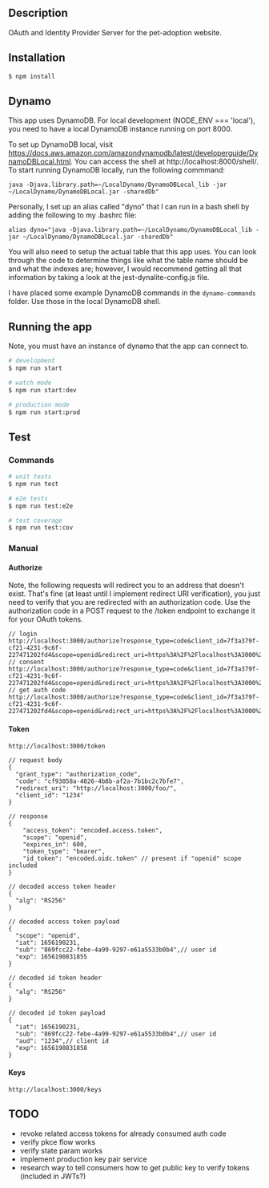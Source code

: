 ## Description

OAuth and Identity Provider Server for the pet-adoption website.

## Installation

```bash
$ npm install
```

## Dynamo

This app uses DynamoDB. For local development (NODE_ENV === 'local'), you need to have a local DynamoDB instance running on port 8000.

To set up DynamoDB local, visit https://docs.aws.amazon.com/amazondynamodb/latest/developerguide/DynamoDBLocal.html. You can access the shell at http://localhost:8000/shell/. To start running DynamoDB locally, run the following commmand:

```
java -Djava.library.path=~/LocalDynamo/DynamoDBLocal_lib -jar ~/LocalDynamo/DynamoDBLocal.jar -sharedDb"
```

Personally, I set up an alias called "dyno" that I can run in a bash shell by adding the following to my .bashrc file:

```
alias dyno="java -Djava.library.path=~/LocalDynamo/DynamoDBLocal_lib -jar ~/LocalDynamo/DynamoDBLocal.jar -sharedDb"
```

You will also need to setup the actual table that this app uses. You can look through the code to determine things like what the table name should be and what the indexes are; however, I would recommend getting all that information by taking a look at the jest-dynalite-config.js file.

I have placed some example DynamoDB commands in the `dynamo-commands` folder. Use those in the local DynamoDB shell.

## Running the app

Note, you must have an instance of dynamo that the app can connect to.

```bash
# development
$ npm run start

# watch mode
$ npm run start:dev

# production mode
$ npm run start:prod
```

## Test

### Commands
```bash
# unit tests
$ npm run test

# e2e tests
$ npm run test:e2e

# test coverage
$ npm run test:cov
```

### Manual

#### Authorize
Note, the following requests will redirect you to an address that doesn't exist. That's fine (at least until I implement redirect URI verification), you just need to verify that you are redirected with an authorization code. Use the authorization code in a POST request to the /token endpoint to exchange it for your OAuth tokens.

```
// login
http://localhost:3000/authorize?response_type=code&client_id=7f3a379f-cf21-4231-9c6f-227471202fd4&scope=openid&redirect_uri=https%3A%2F%2Flocalhost%3A3000%2Fcallback&prompt=login
// consent
http://localhost:3000/authorize?response_type=code&client_id=7f3a379f-cf21-4231-9c6f-227471202fd4&scope=openid&redirect_uri=https%3A%2F%2Flocalhost%3A3000%2Fcallback&prompt=consent
// get auth code
http://localhost:3000/authorize?response_type=code&client_id=7f3a379f-cf21-4231-9c6f-227471202fd4&scope=openid&redirect_uri=https%3A%2F%2Flocalhost%3A3000%2Fcallback&prompt=none
```

#### Token
```
http://localhost:3000/token

// request body
{
  "grant_type": "authorization_code",
  "code": "cf93058a-4826-4b8b-af2a-7b1bc2c7bfe7",
  "redirect_uri": "http://localhost:3000/foo/",
  "client_id": "1234"
}

// response
{
    "access_token": "encoded.access.token",
    "scope": "openid",
    "expires_in": 600,
    "token_type": "bearer",
    "id_token": "encoded.oidc.token" // present if "openid" scope included
}

// decoded access token header
{
  "alg": "RS256"
}

// decoded access token payload
{
  "scope": "openid",
  "iat": 1656190231,
  "sub": "869fcc22-febe-4a99-9297-e61a5533b0b4",// user id
  "exp": 1656190831855
}

// decoded id token header
{
  "alg": "RS256"
}

// decoded id token payload
{
  "iat": 1656190231,
  "sub": "869fcc22-febe-4a99-9297-e61a5533b0b4",// user id
  "aud": "1234",// client id
  "exp": 1656190831858
}
```

#### Keys
```
http://localhost:3000/keys
```

## TODO
- revoke related access tokens for already consumed auth code
- verify pkce flow works
- verify state param works
- implement production key pair service
- research way to tell consumers how to get public key to verify tokens (included in JWTs?)